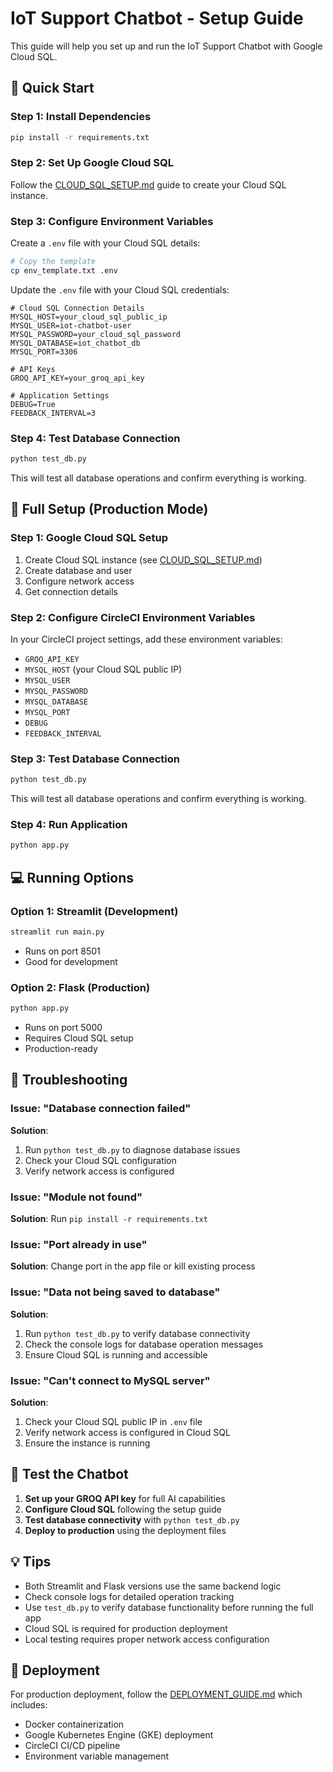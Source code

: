 # IoT Support Chatbot - Setup Guide

This guide will help you set up and run the IoT Support Chatbot with Google Cloud SQL.

## 🚀 Quick Start

### Step 1: Install Dependencies
```bash
pip install -r requirements.txt
```

### Step 2: Set Up Google Cloud SQL
Follow the [CLOUD_SQL_SETUP.md](CLOUD_SQL_SETUP.md) guide to create your Cloud SQL instance.

### Step 3: Configure Environment Variables
Create a `.env` file with your Cloud SQL details:
```bash
# Copy the template
cp env_template.txt .env
```

Update the `.env` file with your Cloud SQL credentials:
```env
# Cloud SQL Connection Details
MYSQL_HOST=your_cloud_sql_public_ip
MYSQL_USER=iot-chatbot-user
MYSQL_PASSWORD=your_cloud_sql_password
MYSQL_DATABASE=iot_chatbot_db
MYSQL_PORT=3306

# API Keys
GROQ_API_KEY=your_groq_api_key

# Application Settings
DEBUG=True
FEEDBACK_INTERVAL=3
```

### Step 4: Test Database Connection
```bash
python test_db.py
```

This will test all database operations and confirm everything is working.

## 🔧 Full Setup (Production Mode)

### Step 1: Google Cloud SQL Setup
1. Create Cloud SQL instance (see [CLOUD_SQL_SETUP.md](CLOUD_SQL_SETUP.md))
2. Create database and user
3. Configure network access
4. Get connection details

### Step 2: Configure CircleCI Environment Variables
In your CircleCI project settings, add these environment variables:
- `GROQ_API_KEY`
- `MYSQL_HOST` (your Cloud SQL public IP)
- `MYSQL_USER`
- `MYSQL_PASSWORD`
- `MYSQL_DATABASE`
- `MYSQL_PORT`
- `DEBUG`
- `FEEDBACK_INTERVAL`

### Step 3: Test Database Connection
```bash
python test_db.py
```

This will test all database operations and confirm everything is working.

### Step 4: Run Application
```bash
python app.py
```

## 💻 Running Options

### Option 1: Streamlit (Development)
```bash
streamlit run main.py
```
- Runs on port 8501
- Good for development

### Option 2: Flask (Production)
```bash
python app.py
```
- Runs on port 5000
- Requires Cloud SQL setup
- Production-ready

## 🔧 Troubleshooting

### Issue: "Database connection failed"
**Solution**: 
1. Run `python test_db.py` to diagnose database issues
2. Check your Cloud SQL configuration
3. Verify network access is configured

### Issue: "Module not found"
**Solution**: Run `pip install -r requirements.txt`

### Issue: "Port already in use"
**Solution**: Change port in the app file or kill existing process

### Issue: "Data not being saved to database"
**Solution**: 
1. Run `python test_db.py` to verify database connectivity
2. Check the console logs for database operation messages
3. Ensure Cloud SQL is running and accessible

### Issue: "Can't connect to MySQL server"
**Solution**:
1. Check your Cloud SQL public IP in `.env` file
2. Verify network access is configured in Cloud SQL
3. Ensure the instance is running

## 📝 Test the Chatbot

1. **Set up your GROQ API key** for full AI capabilities
2. **Configure Cloud SQL** following the setup guide
3. **Test database connectivity** with `python test_db.py`
4. **Deploy to production** using the deployment files

## 💡 Tips

- Both Streamlit and Flask versions use the same backend logic
- Check console logs for detailed operation tracking
- Use `test_db.py` to verify database functionality before running the full app
- Cloud SQL is required for production deployment
- Local testing requires proper network access configuration

## 🚀 Deployment

For production deployment, follow the [DEPLOYMENT_GUIDE.md](DEPLOYMENT_GUIDE.md) which includes:
- Docker containerization
- Google Kubernetes Engine (GKE) deployment
- CircleCI CI/CD pipeline
- Environment variable management 